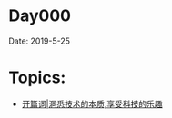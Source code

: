 # Day000
Date: 2019-5-25
# Topics: 
* [开篇词|洞悉技术的本质,享受科技的乐趣](https://github.com/harrytsz/Diary365/DataBases/HTML/开篇词_洞悉技术的本质，享受科技的乐趣.html)
